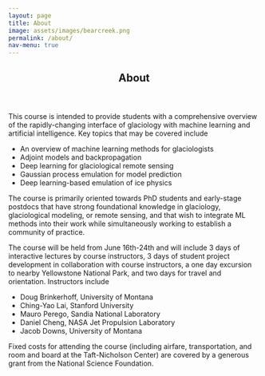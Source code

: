 ```yaml
---
layout: page
title: About
image: assets/images/bearcreek.png
permalink: /about/
nav-menu: true
---
```

<!-- Main -->
<div id="main" class="alt">
<!-- One -->
<section id="one">
	<div class="inner">
		<header class="major">
			<h1>About</h1>
		</header>
<!-- Text stuff -->
<p>This course is intended to provide students with a comprehensive overview of the rapidly-changing interface of glaciology with machine learning and artificial intelligence.  Key topics that may be covered include
</p>
<div>
	<ul>
		<li>An overview of machine learning methods for glaciologists</li>
		<li>Adjoint models and backpropagation</li>
		<li>Deep learning for glaciological remote sensing</li>
		<li>Gaussian process emulation for model prediction</li> 
		<li>Deep learning-based emulation of ice physics</li>
	</ul>
</div>
<p>The course is primarily oriented towards PhD students and early-stage postdocs that have strong foundational knowledge in glaciology, glaciological modeling, or remote sensing, and that wish to integrate ML methods into their work while simultaneously working to establish a community of practice.</p> 

<p>The course will be held from June 16th-24th and will include 3 days of interactive lectures by course instructors, 3 days of student project development in collaboration with course instructors, a one day excursion to nearby Yellowstone National Park, and two days for travel and orientation.  Instructors include</p>
<div>
	<ul>
		<li>Doug Brinkerhoff, University of Montana</li>
		<li>Ching-Yao Lai, Stanford University</li> 
		<li>Mauro Perego, Sandia National Laboratory</li> 
		<li>Daniel Cheng, NASA Jet Propulsion Laboratory</li>
		<li>Jacob Downs, University of Montana</li>
	</ul>
</div>
<p>Fixed costs for attending the course (including airfare, transportation, and room and board at the Taft-Nicholson Center) are covered by a generous grant from the National Science Foundation.</p>
</div>
